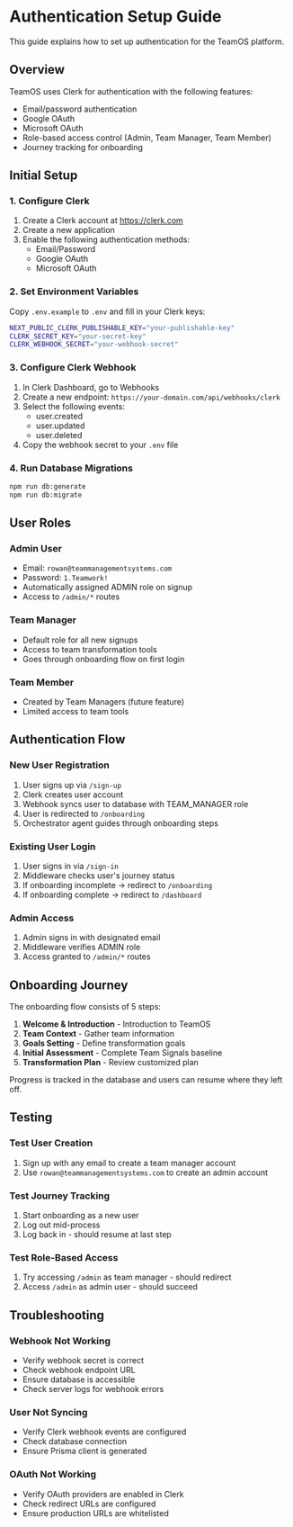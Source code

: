 # Authentication Setup Guide

This guide explains how to set up authentication for the TeamOS platform.

## Overview

TeamOS uses Clerk for authentication with the following features:
- Email/password authentication
- Google OAuth
- Microsoft OAuth
- Role-based access control (Admin, Team Manager, Team Member)
- Journey tracking for onboarding

## Initial Setup

### 1. Configure Clerk

1. Create a Clerk account at https://clerk.com
2. Create a new application
3. Enable the following authentication methods:
   - Email/Password
   - Google OAuth
   - Microsoft OAuth

### 2. Set Environment Variables

Copy `.env.example` to `.env` and fill in your Clerk keys:

```bash
NEXT_PUBLIC_CLERK_PUBLISHABLE_KEY="your-publishable-key"
CLERK_SECRET_KEY="your-secret-key"
CLERK_WEBHOOK_SECRET="your-webhook-secret"
```

### 3. Configure Clerk Webhook

1. In Clerk Dashboard, go to Webhooks
2. Create a new endpoint: `https://your-domain.com/api/webhooks/clerk`
3. Select the following events:
   - user.created
   - user.updated
   - user.deleted
4. Copy the webhook secret to your `.env` file

### 4. Run Database Migrations

```bash
npm run db:generate
npm run db:migrate
```

## User Roles

### Admin User
- Email: `rowan@teammanagementsystems.com`
- Password: `1.Teamwork!`
- Automatically assigned ADMIN role on signup
- Access to `/admin/*` routes

### Team Manager
- Default role for all new signups
- Access to team transformation tools
- Goes through onboarding flow on first login

### Team Member
- Created by Team Managers (future feature)
- Limited access to team tools

## Authentication Flow

### New User Registration
1. User signs up via `/sign-up`
2. Clerk creates user account
3. Webhook syncs user to database with TEAM_MANAGER role
4. User is redirected to `/onboarding`
5. Orchestrator agent guides through onboarding steps

### Existing User Login
1. User signs in via `/sign-in`
2. Middleware checks user's journey status
3. If onboarding incomplete → redirect to `/onboarding`
4. If onboarding complete → redirect to `/dashboard`

### Admin Access
1. Admin signs in with designated email
2. Middleware verifies ADMIN role
3. Access granted to `/admin/*` routes

## Onboarding Journey

The onboarding flow consists of 5 steps:

1. **Welcome & Introduction** - Introduction to TeamOS
2. **Team Context** - Gather team information
3. **Goals Setting** - Define transformation goals
4. **Initial Assessment** - Complete Team Signals baseline
5. **Transformation Plan** - Review customized plan

Progress is tracked in the database and users can resume where they left off.

## Testing

### Test User Creation
1. Sign up with any email to create a team manager account
2. Use `rowan@teammanagementsystems.com` to create an admin account

### Test Journey Tracking
1. Start onboarding as a new user
2. Log out mid-process
3. Log back in - should resume at last step

### Test Role-Based Access
1. Try accessing `/admin` as team manager - should redirect
2. Access `/admin` as admin user - should succeed

## Troubleshooting

### Webhook Not Working
- Verify webhook secret is correct
- Check webhook endpoint URL
- Ensure database is accessible
- Check server logs for webhook errors

### User Not Syncing
- Verify Clerk webhook events are configured
- Check database connection
- Ensure Prisma client is generated

### OAuth Not Working
- Verify OAuth providers are enabled in Clerk
- Check redirect URLs are configured
- Ensure production URLs are whitelisted